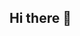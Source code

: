 ## Hi there 👋

<!--
**efandrews/efandrews** is a ✨ _special_ ✨ repository because its `README.md` (this file) appears on your GitHub profile.

Here are some ideas to get you started:

- 🔭 I’m currently working on becoming versed in git hub and ultimatly becoming a cloud engineer.
- 🌱 I’m currently learning 
- 👯 I’m looking to collaborate with everyone and anyone that will give me helpful advice and vice versa.
- 🤔 I’m looking for help with ...
- 💬 Ask me about ...
- 📫 How to reach me: ...
- 😄 Pronouns: ...
- ⚡ Fun fact: ...
-->
